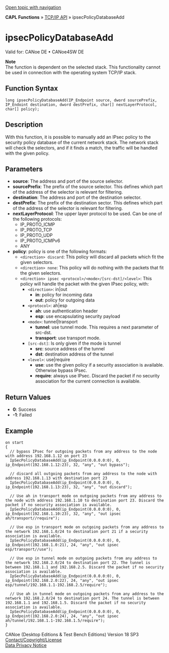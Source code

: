 [Open topic with navigation](../../../../../CANoeDEFamily.htm#Topics/CAPLFunctions/TCPIPAPI/Functions/CAPLfunctionIpsecPolicyDatabaseAdd.md)

**CAPL Functions** » [TCP/IP API](../CAPLfunctionsTCPIPOverview.md) » ipsecPolicyDatabaseAdd

# ipsecPolicyDatabaseAdd

Valid for: CANoe DE • CANoe4SW DE

**Note**  
The function is dependent on the selected stack. This functionality cannot be used in connection with the operating system TCP/IP stack.

## Function Syntax

```plaintext
long ipsecPolicyDatabaseAdd(IP_Endpoint source, dword sourcePrefix, IP_Endoint destination, dword destPrefix, char[] nextLayerProtocol, char[] policy);
```

## Description

With this function, it is possible to manually add an IPsec policy to the security policy database of the current network stack. The network stack will check the selectors, and if it finds a match, the traffic will be handled with the given policy.

## Parameters

- **source**: The address and port of the source selector.
- **sourcePrefix**: The prefix of the source selector. This defines which part of the address of the selector is relevant for filtering.
- **destination**: The address and port of the destination selector.
- **destPrefix**: The prefix of the destination sector. This defines which part of the address of the selector is relevant for filtering.
- **nextLayerProtocol**: The upper layer protocol to be used. Can be one of the following protocols:
  - IP_PROTO_ICMP
  - IP_PROTO_TCP
  - IP_PROTO_UDP
  - IP_PROTO_ICMPv6
  - ANY
- **policy**: policy is one of the following formats:
  - `<direction> discard`: This policy will discard all packets which fit the given selectors.
  - `<direction> none`: This policy will do nothing with the packets that fit the given selectors.
  - `<direction> ipsec <protocol>/<mode>/[src-dst]/<level>`: This policy will handle the packet with the given IPsec policy, with:
    - `<direction>`: in|out
      - **in**: policy for incoming data
      - **out**: policy for outgoing data
    - `<protocol>`: ah|esp
      - **ah**: use authentication header
      - **esp**: use encapsulating security payload
    - `<mode>`: tunnel|transport
      - **tunnel**: use tunnel mode. This requires a next parameter of src-dst.
      - **transport**: use transport mode.
    - `[src-dst]`: Is only given if the mode is tunnel
      - **src**: source address of the tunnel
      - **dst**: destination address of the tunnel
    - `<level>`: use|require
      - **use**: use the given policy if a security association is available. Otherwise bypass IPsec.
      - **require**: always use IPsec. Discard the packet if no security association for the current connection is available.

## Return Values

- **0**: Success
- **-1**: Failed

## Example

```plaintext
on start
{
  // bypass IPsec for outgoing packets from any address to the node with address 192.168.1.12 on port 23
  IpSecPolicyDatabaseAdd(ip_Endpoint(0.0.0.0:0), 0, ip_Endpoint(192.168.1.12:23), 32, "any", "out bypass");

  // discard all outgoing packets from any address to the node with address 192.168.1.13 with destination port 23
  IpSecPolicyDatabaseAdd(ip_Endpoint(0.0.0.0:0), 0, ip_Endpoint(192.168.1.13:23), 32, "any", "out discard");

  // Use ah in transport mode on outgoing packets from any address to the node with address 192.168.1.10 to destination port 23. Discard the packet if no security association is available.
  IpSecPolicyDatabaseAdd(ip_Endpoint(0.0.0.0:0), 0, ip_Endpoint(192.168.1.10:23), 32, "any", "out ipsec ah/transport//require");

  // Use esp in transport mode on outgoing packets from any address to the network 192.168.1.0/24 to destination port 21 if a security association is available.
  IpSecPolicyDatabaseAdd(ip_Endpoint(0.0.0.0:0), 0, ip_Endpoint(192.168.1.0:21), 24, "any", "out ipsec esp/transport//use");

  // Use esp in tunnel mode on outgoing packets from any address to the network 192.168.2.0/24 to destination port 22. The tunnel is between 192.168.1.1 and 192.168.2.5. Discard the packet if no security association is available.
  IpSecPolicyDatabaseAdd(ip_Endpoint(0.0.0.0:0), 0, ip_Endpoint(192.168.2.0:22), 24, "any", "out ipsec esp/tunnel/192.168.1.1-192.168.2.5/require");

  // Use ah in tunnel mode on outgoing packets from any address to the network 192.168.2.0/24 to destination port 24. The tunnel is between 192.168.1.1 and 192.168.1.5. Discard the packet if no security association is available.
  IpSecPolicyDatabaseAdd(ip_Endpoint(0.0.0.0:0), 0, ip_Endpoint(192.168.2.0:24), 24, "any", "out ipsec ah/tunnel/192.168.1.1-192.168.1.5/require");
}
```

CANoe (Desktop Editions & Test Bench Editions) Version 18 SP3  
[Contact/Copyright/License](../../../Shared/ContactCopyrightLicense.md)  
[Data Privacy Notice](https://www.vector.com/int/en/company/get-info/privacy-policy/)
